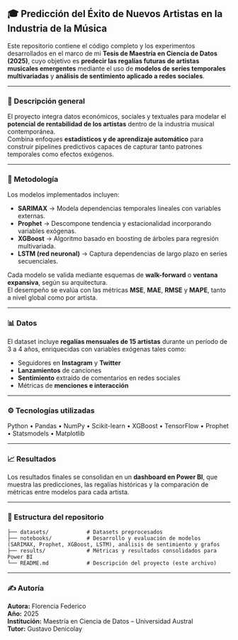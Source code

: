 ## 🎓 Predicción del Éxito de Nuevos Artistas en la Industria de la Música

Este repositorio contiene el código completo y los experimentos desarrollados en el marco de mi **Tesis de Maestría en Ciencia de Datos (2025)**, cuyo objetivo es **predecir las regalías futuras de artistas musicales emergentes** mediante el uso de **modelos de series temporales multivariadas** y **análisis de sentimiento aplicado a redes sociales**.

---

### 🧩 Descripción general
El proyecto integra datos económicos, sociales y textuales para modelar el **potencial de rentabilidad de los artistas** dentro de la industria musical contemporánea.  
Combina enfoques **estadísticos y de aprendizaje automático** para construir pipelines predictivos capaces de capturar tanto patrones temporales como efectos exógenos.

---

### 🧠 Metodología
Los modelos implementados incluyen:

- **SARIMAX** → Modela dependencias temporales lineales con variables externas.  
- **Prophet** → Descompone tendencia y estacionalidad incorporando variables exógenas.  
- **XGBoost** → Algoritmo basado en boosting de árboles para regresión multivariada.  
- **LSTM (red neuronal)** → Captura dependencias de largo plazo en series secuenciales.  

Cada modelo se valida mediante esquemas de **walk-forward** o **ventana expansiva**, según su arquitectura.  
El desempeño se evalúa con las métricas **MSE**, **MAE**, **RMSE** y **MAPE**, tanto a nivel global como por artista.

---

### 📊 Datos
El dataset incluye **regalías mensuales de 15 artistas** durante un período de 3 a 4 años, enriquecidas con variables exógenas tales como:
- Seguidores en **Instagram** y **Twitter**  
- **Lanzamientos** de canciones  
- **Sentimiento** extraído de comentarios en redes sociales  
- Métricas de **menciones e interacción**

---

### ⚙️ Tecnologías utilizadas
Python • Pandas • NumPy • Scikit-learn • XGBoost • TensorFlow • Prophet • Statsmodels • Matplotlib

---

### 📈 Resultados
Los resultados finales se consolidan en un **dashboard en Power BI**, que muestra las predicciones, las regalías históricas y la comparación de métricas entre modelos para cada artista.

---

### 📁 Estructura del repositorio
```text
├── datasets/            # Datasets preprocesados
├── notebooks/           # Desarrollo y evaluación de modelos (SARIMAX, Prophet, XGBoost, LSTM), análisis de sentimiento y grafos
├── results/             # Métricas y resultados consolidados para Power BI
└── README.md            # Descripción del proyecto (este archivo)
```

---

### ✍️ Autoría
**Autora:** Florencia Federico  
**Año:** 2025  
**Institución:** Maestría en Ciencia de Datos – Universidad Austral  
**Tutor:** Gustavo Denicolay  
